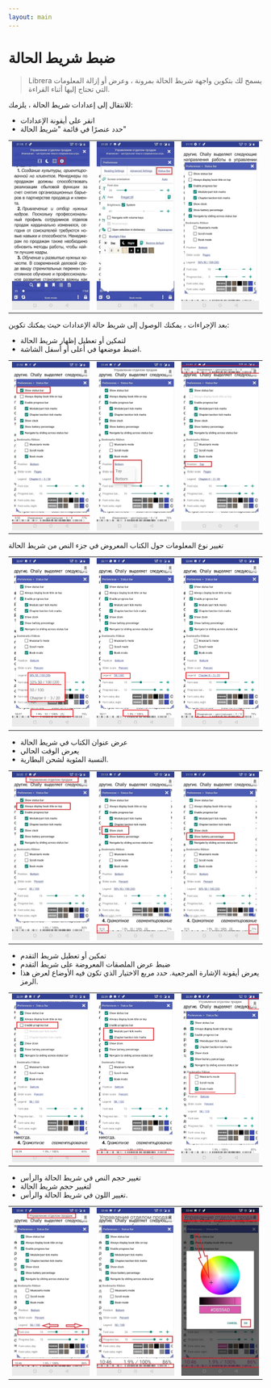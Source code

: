 ```yaml
---
layout: main
---
```


# ضبط شريط الحالة

> Librera يسمح لك بتكوين واجهة شريط الحالة بمرونة ، وعرض أو إزالة المعلومات التي تحتاج إليها أثناء القراءة.

للانتقال إلى إعدادات شريط الحالة ، يلزمك:
* انقر على أيقونة الإعدادات
* حدد عنصرًا في قائمة &quot;شريط الحالة&quot;

||||
|-|-|-|
|![](1.jpg)|![](2.jpg)|![](3.jpg)|

بعد الإجراءات ، يمكنك الوصول إلى شريط حالة الإعدادات حيث يمكنك تكوين:
* لتمكين أو تعطيل إظهار شريط الحالة
* اضبط موضعها في أعلى أو أسفل الشاشة.

||||
|-|-|-|
|![](20.jpg)|![](22.jpg)|![](21.jpg)|


تغيير نوع المعلومات حول الكتاب المعروض في جزء النص من شريط الحالة

||||
|-|-|-|
|![](30.jpg)|![](31.jpg)|![](32.jpg)|

* عرض عنوان الكتاب في شريط الحالة
* يعرض الوقت الحالي
* النسبة المئوية لشحن البطارية.

||||
|-|-|-|
|![](40.jpg)|![](41.jpg)|![](42.jpg)|


* تمكين أو تعطيل شريط التقدم
* ضبط عرض الملصقات المعروضة على شريط التقدم
* يعرض أيقونة الإشارة المرجعية. حدد مربع الاختيار الذي تكون فيه الأوضاع لعرض هذا الرمز.

||||
|-|-|-|
|![](50.jpg)|![](51.jpg)|![](52.jpg)|

* تغيير حجم النص في شريط الحالة والرأس
* لتغيير حجم شريط الحالة
* تغيير اللون في شريط الحالة والرأس.

||||
|-|-|-|
|![](60.jpg)|![](61.jpg)|![](622.jpg)|
